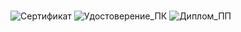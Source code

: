 ### 
![Сертификат](https://github.com/vnukov-vv/vnukov-vv/assets/101928718/e2c71ea1-6a14-458b-893c-351f890bf75e)
![Удостоверение_ПК](https://github.com/vnukov-vv/vnukov-vv/assets/101928718/aee43673-f888-4e93-88a9-9e06a61a565a)
![Диплом_ПП](https://github.com/user-attachments/assets/1a583bbe-a65a-4862-8f9c-d2c7597ffab0)

<!--
**vnukov-vv/vnukov-vv** is a ✨ _special_ ✨ repository because its `README.md` (this file) appears on your GitHub profile.

Here are some ideas to get you started:

- 👋 Hi there 
- 🔭 I’m currently working on ...
- 🌱 I’m currently learning ...
- 👯 I’m looking to collaborate on ...
- 🤔 I’m looking for help with ...
- 💬 Ask me about ...
- 📫 How to reach me: ...
- 😄 Pronouns: ...
- ⚡ Fun fact: ...
-->
